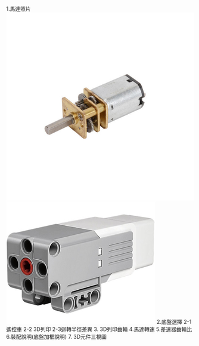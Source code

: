 1.馬達照片
![image](n20馬達.jpeg)
![image](EV3馬達.jpg)
2.底盤選擇
  2-1遙控車
  2-2 3D列印
  2-3迴轉半徑差異
3. 3D列印齒輪
4.馬達轉速
5.差速器齒輪比
6.裝配說明(底盤加框說明)
7. 3D元件三視圖
